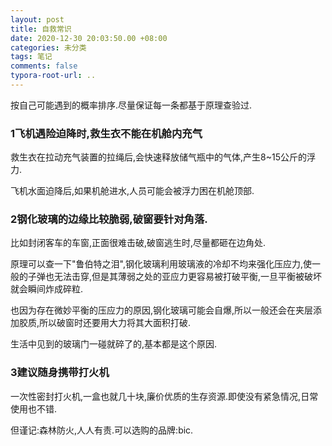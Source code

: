 ```yaml
---
layout: post
title: 自救常识
date: 2020-12-30 20:03:50.00 +08:00
categories: 未分类
tags: 笔记
comments: false
typora-root-url: ..
---
```


按自己可能遇到的概率排序.尽量保证每一条都基于原理查验过.

### 1飞机遇险迫降时,救生衣不能在机舱内充气

救生衣在拉动充气装置的拉绳后,会快速释放储气瓶中的气体,产生8~15公斤的浮力.

飞机水面迫降后,如果机舱进水,人员可能会被浮力困在机舱顶部.

### 2钢化玻璃的边缘比较脆弱,破窗要针对角落.

比如封闭客车的车窗,正面很难击破,破窗逃生时,尽量都砸在边角处.

原理可以查一下"鲁伯特之泪",钢化玻璃利用玻璃液的冷却不均来强化压应力,使一般的子弹也无法击穿,但是其薄弱之处的亚应力更容易被打破平衡,一旦平衡被破坏就会瞬间炸成碎粒.

也因为存在微妙平衡的压应力的原因,钢化玻璃可能会自爆,所以一般还会在夹层添加胶质,所以破窗时还要用大力将其大面积打破.

生活中见到的玻璃门一碰就碎了的,基本都是这个原因.

### 3建议随身携带打火机

一次性密封打火机,一盒也就几十块,廉价优质的生存资源.即使没有紧急情况,日常使用也不错.

但谨记:森林防火,人人有责.可以选购的品牌:bic.